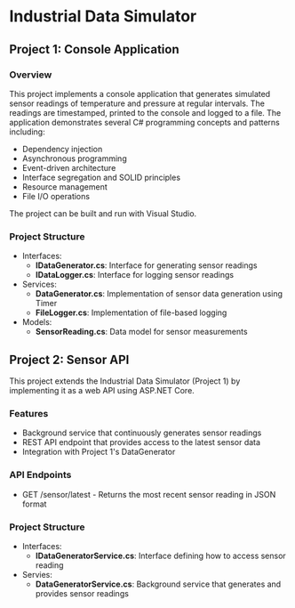 # Industrial Data Simulator
## Project 1: Console Application
### Overview
This project implements a console application that generates simulated sensor readings of temperature and pressure at regular intervals. The readings are timestamped, printed to the console and logged to a file. The application demonstrates several C# programming concepts and patterns including:
- Dependency injection
- Asynchronous programming
- Event-driven architecture
- Interface segregation and SOLID principles
- Resource management
- File I/O operations

The project can be built and run with Visual Studio.

### Project Structure

- Interfaces:
	- **IDataGenerator.cs**: Interface for generating sensor readings
	- **IDataLogger.cs**: Interface for logging sensor readings
- Services:
	- **DataGenerator.cs**: Implementation of sensor data generation using Timer
	- **FileLogger.cs**: Implementation of file-based logging
- Models:
	- **SensorReading.cs**: Data model for sensor measurements

## Project 2: Sensor API
This project extends the Industrial Data Simulator (Project 1) by implementing it as a web API using ASP.NET Core.
### Features

- Background service that continuously generates sensor readings
- REST API endpoint that provides access to the latest sensor data
- Integration with Project 1's DataGenerator

### API Endpoints

- GET /sensor/latest - Returns the most recent sensor reading in JSON format

### Project Structure
- Interfaces:
	- **IDataGeneratorService.cs**: Interface defining how to access sensor reading 
- Servies:
	- **DataGeneratorService.cs**: Background service that generates and provides sensor readings